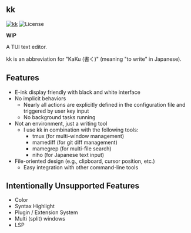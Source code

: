 kk
--

[![kk](https://img.shields.io/crates/v/kk.svg)](https://crates.io/crates/kk)
![License](https://img.shields.io/crates/l/kk)

**WIP** 

A TUI text editor.

kk is an abbreviation for "KaKu (書く)" (meaning "to write" in Japanese).

Features
--------

- E-ink display friendly with black and white interface
- No implicit behaviors
  - Nearly all actions are explicitly defined in the configuration file and triggered by user key input
  - No background tasks running
- Not an environment, just a writing tool
  - I use kk in combination with the following tools:
    - tmux (for multi-window management)
    - mamediff (for git diff management)
    - mamegrep (for multi-file search)
    - niho (for Japanese text input)
- File-oriented design (e.g., clipboard, cursor position, etc.)
  - Easy integration with other command-line tools

Intentionally Unsupported Features
---------------------------------

- Color
- Syntax Highlight
- Plugin / Extension System
- Multi (split) windows
- LSP

